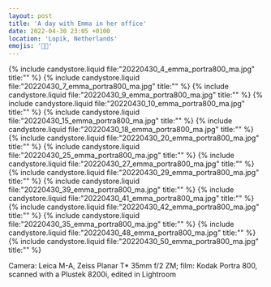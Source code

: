 ```yaml
---
layout: post
title: 'A day with Emma in her office'
date: 2022-04-30 23:05 +0100
location: 'Lopik, Netherlands'
emojis: '🔞🏢'
---
```


{% include candystore.liquid file:"20220430_4_emma_portra800_ma.jpg" title:"" %}
{% include candystore.liquid file:"20220430_7_emma_portra800_ma.jpg" title:"" %}
{% include candystore.liquid file:"20220430_9_emma_portra800_ma.jpg" title:"" %}
{% include candystore.liquid file:"20220430_10_emma_portra800_ma.jpg" title:"" %}
{% include candystore.liquid file:"20220430_15_emma_portra800_ma.jpg" title:"" %}
{% include candystore.liquid file:"20220430_18_emma_portra800_ma.jpg" title:"" %}
{% include candystore.liquid file:"20220430_20_emma_portra800_ma.jpg" title:"" %}
{% include candystore.liquid file:"20220430_25_emma_portra800_ma.jpg" title:"" %}
{% include candystore.liquid file:"20220430_27_emma_portra800_ma.jpg" title:"" %}
{% include candystore.liquid file:"20220430_29_emma_portra800_ma.jpg" title:"" %}
{% include candystore.liquid file:"20220430_39_emma_portra800_ma.jpg" title:"" %}
{% include candystore.liquid file:"20220430_41_emma_portra800_ma.jpg" title:"" %}
{% include candystore.liquid file:"20220430_42_emma_portra800_ma.jpg" title:"" %}
{% include candystore.liquid file:"20220430_35_emma_portra800_ma.jpg" title:"" %}
{% include candystore.liquid file:"20220430_48_emma_portra800_ma.jpg" title:"" %}
{% include candystore.liquid file:"20220430_50_emma_portra800_ma.jpg" title:"" %}

Camera: Leica M-A, Zeiss Planar T\* 35mm f/2 ZM; film: Kodak Portra 800, scanned with a Plustek 8200i, edited in Lightroom